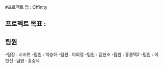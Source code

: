 #프로젝트 명 : Offinity
## 프로젝트 목표 : 
## 팀원
-팀장 : 서지민
-팀원 : 백승하
-팀원 : 이희정 
-팀원 : 김현조
-팀원 : 홍중택2
-팀원 : 이현진
-팀원 : 홍중택
